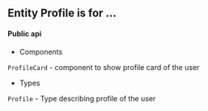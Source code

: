## Entity Profile is for ...



#### Public api

- Components

`ProfileCard` - component to show profile card of the user

- Types

`Profile` - Type describing profile of the user
